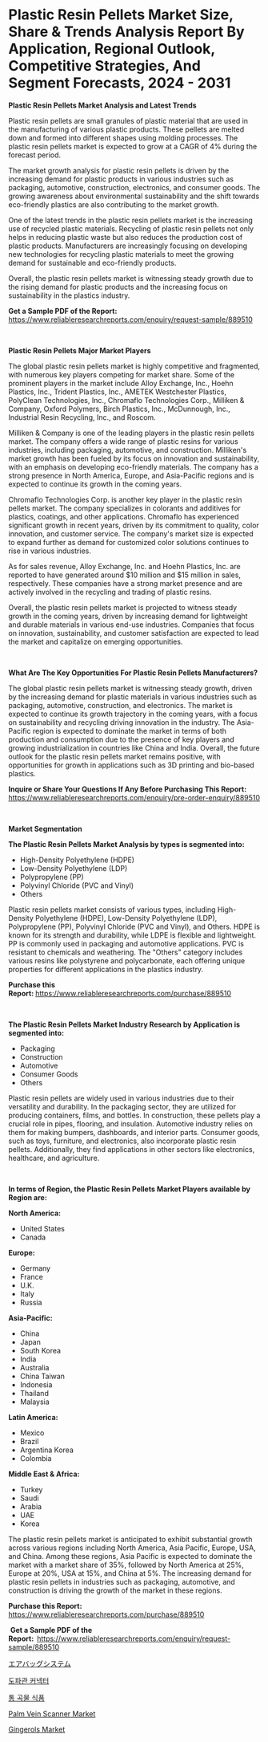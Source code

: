 <p><h1>Plastic Resin Pellets Market Size, Share & Trends Analysis Report By Application, Regional Outlook, Competitive Strategies, And Segment Forecasts, 2024 - 2031</h1></p><p><strong>Plastic Resin Pellets Market Analysis and Latest Trends</strong></p>
<p><p>Plastic resin pellets are small granules of plastic material that are used in the manufacturing of various plastic products. These pellets are melted down and formed into different shapes using molding processes. The plastic resin pellets market is expected to grow at a CAGR of 4% during the forecast period.</p><p>The market growth analysis for plastic resin pellets is driven by the increasing demand for plastic products in various industries such as packaging, automotive, construction, electronics, and consumer goods. The growing awareness about environmental sustainability and the shift towards eco-friendly plastics are also contributing to the market growth.</p><p>One of the latest trends in the plastic resin pellets market is the increasing use of recycled plastic materials. Recycling of plastic resin pellets not only helps in reducing plastic waste but also reduces the production cost of plastic products. Manufacturers are increasingly focusing on developing new technologies for recycling plastic materials to meet the growing demand for sustainable and eco-friendly products.</p><p>Overall, the plastic resin pellets market is witnessing steady growth due to the rising demand for plastic products and the increasing focus on sustainability in the plastics industry.</p></p>
<p><strong>Get a Sample PDF of the Report:&nbsp;</strong> <a href="https://www.reliableresearchreports.com/enquiry/request-sample/889510">https://www.reliableresearchreports.com/enquiry/request-sample/889510</a></p>
<p>&nbsp;</p>
<p><strong>Plastic Resin Pellets Major Market Players</strong></p>
<p><p>The global plastic resin pellets market is highly competitive and fragmented, with numerous key players competing for market share. Some of the prominent players in the market include Alloy Exchange, Inc., Hoehn Plastics, Inc., Trident Plastics, Inc., AMETEK Westchester Plastics, PolyClean Technologies, Inc., Chromaflo Technologies Corp., Milliken & Company, Oxford Polymers, Birch Plastics, Inc., McDunnough, Inc., Industrial Resin Recycling, Inc., and Roscom.</p><p>Milliken & Company is one of the leading players in the plastic resin pellets market. The company offers a wide range of plastic resins for various industries, including packaging, automotive, and construction. Milliken's market growth has been fueled by its focus on innovation and sustainability, with an emphasis on developing eco-friendly materials. The company has a strong presence in North America, Europe, and Asia-Pacific regions and is expected to continue its growth in the coming years.</p><p>Chromaflo Technologies Corp. is another key player in the plastic resin pellets market. The company specializes in colorants and additives for plastics, coatings, and other applications. Chromaflo has experienced significant growth in recent years, driven by its commitment to quality, color innovation, and customer service. The company's market size is expected to expand further as demand for customized color solutions continues to rise in various industries.</p><p>As for sales revenue, Alloy Exchange, Inc. and Hoehn Plastics, Inc. are reported to have generated around $10 million and $15 million in sales, respectively. These companies have a strong market presence and are actively involved in the recycling and trading of plastic resins.</p><p>Overall, the plastic resin pellets market is projected to witness steady growth in the coming years, driven by increasing demand for lightweight and durable materials in various end-use industries. Companies that focus on innovation, sustainability, and customer satisfaction are expected to lead the market and capitalize on emerging opportunities.</p></p>
<p>&nbsp;</p>
<p><strong>What Are The Key Opportunities For Plastic Resin Pellets Manufacturers?</strong></p>
<p><p>The global plastic resin pellets market is witnessing steady growth, driven by the increasing demand for plastic materials in various industries such as packaging, automotive, construction, and electronics. The market is expected to continue its growth trajectory in the coming years, with a focus on sustainability and recycling driving innovation in the industry. The Asia-Pacific region is expected to dominate the market in terms of both production and consumption due to the presence of key players and growing industrialization in countries like China and India. Overall, the future outlook for the plastic resin pellets market remains positive, with opportunities for growth in applications such as 3D printing and bio-based plastics.</p></p>
<p><strong>Inquire or Share Your Questions If Any Before Purchasing This Report:</strong> <a href="https://www.reliableresearchreports.com/enquiry/pre-order-enquiry/889510">https://www.reliableresearchreports.com/enquiry/pre-order-enquiry/889510</a></p>
<p>&nbsp;</p>
<p><strong>Market Segmentation</strong></p>
<p><strong>The Plastic Resin Pellets Market Analysis by types is segmented into:</strong></p>
<p><ul><li>High-Density Polyethylene (HDPE)</li><li>Low-Density Polyethylene (LDP)</li><li>Polypropylene (PP)</li><li>Polyvinyl Chloride (PVC and Vinyl)</li><li>Others</li></ul></p>
<p><p>Plastic resin pellets market consists of various types, including High-Density Polyethylene (HDPE), Low-Density Polyethylene (LDP), Polypropylene (PP), Polyvinyl Chloride (PVC and Vinyl), and Others. HDPE is known for its strength and durability, while LDPE is flexible and lightweight. PP is commonly used in packaging and automotive applications. PVC is resistant to chemicals and weathering. The "Others" category includes various resins like polystyrene and polycarbonate, each offering unique properties for different applications in the plastics industry.</p></p>
<p><strong>Purchase this Report:&nbsp;</strong><a href="https://www.reliableresearchreports.com/purchase/889510">https://www.reliableresearchreports.com/purchase/889510</a></p>
<p>&nbsp;</p>
<p><strong>The Plastic Resin Pellets Market Industry Research by Application is segmented into:</strong></p>
<p><ul><li>Packaging</li><li>Construction</li><li>Automotive</li><li>Consumer Goods</li><li>Others</li></ul></p>
<p><p>Plastic resin pellets are widely used in various industries due to their versatility and durability. In the packaging sector, they are utilized for producing containers, films, and bottles. In construction, these pellets play a crucial role in pipes, flooring, and insulation. Automotive industry relies on them for making bumpers, dashboards, and interior parts. Consumer goods, such as toys, furniture, and electronics, also incorporate plastic resin pellets. Additionally, they find applications in other sectors like electronics, healthcare, and agriculture.</p></p>
<p>&nbsp;</p>
<p><strong>In terms of Region, the Plastic Resin Pellets Market Players available by Region are:</strong></p>
<p>
    <p> <strong> North America: </strong>
        <ul>
            <li>United States</li>
            <li>Canada</li>
        </ul>
        </p> 
    <p> <strong> Europe: </strong>
        <ul>
            <li>Germany</li>
            <li>France</li>
            <li>U.K.</li>
            <li>Italy</li>
            <li>Russia</li>
        </ul>
        </p> 
    <p> <strong> Asia-Pacific: </strong>
        <ul>
            <li>China</li>
            <li>Japan</li>
            <li>South Korea</li>
            <li>India</li>
            <li>Australia</li>
            <li>China Taiwan</li>
            <li>Indonesia</li>
            <li>Thailand</li>
            <li>Malaysia</li>
        </ul>
        </p> 
    <p> <strong> Latin America: </strong>
        <ul>
            <li>Mexico</li>
            <li>Brazil</li>
            <li>Argentina Korea</li>
            <li>Colombia</li>
        </ul>
        </p> 
    <p> <strong> Middle East & Africa: </strong>
        <ul>
            <li>Turkey</li>
            <li>Saudi</li>
            <li>Arabia</li>
            <li>UAE</li>
            <li>Korea</li>
        </ul>
    </p>
    </p>
<p><p>The plastic resin pellets market is anticipated to exhibit substantial growth across various regions including North America, Asia Pacific, Europe, USA, and China. Among these regions, Asia Pacific is expected to dominate the market with a market share of 35%, followed by North America at 25%, Europe at 20%, USA at 15%, and China at 5%. The increasing demand for plastic resin pellets in industries such as packaging, automotive, and construction is driving the growth of the market in these regions.</p></p>
<p><strong>Purchase this Report: </strong><a href="https://www.reliableresearchreports.com/purchase/889510">https://www.reliableresearchreports.com/purchase/889510</a></p>
<p>&nbsp;<strong>Get a Sample PDF of the Report:&nbsp;&nbsp;</strong><a href="https://www.reliableresearchreports.com/enquiry/request-sample/889510">https://www.reliableresearchreports.com/enquiry/request-sample/889510</a></p>
<p><strong></strong></p>
<p><p><a href="https://github.com/xemfu2379520/Market-Research-Report-List-1/blob/main/7890946191361.md">エアバッグシステム</a></p><p><a href="https://medium.com/@hilmi-2a/%ED%8C%8C%ED%98%95-%EC%95%88%EB%82%B4-%EB%8F%84%EB%A7%A4%EC%83%81-%EC%8B%9C%EC%9E%A5-%EC%9D%B8%EC%82%AC%EC%9D%B4%ED%8A%B8-%EC%8B%9C%EC%9E%A5-%EB%8F%99%ED%96%A5-%EC%84%B1%EC%9E%A5-2024%EB%85%84%EB%B6%80%ED%84%B0-2031%EB%85%84%EA%B9%8C%EC%A7%80-%EC%98%88%EC%B8%A1%EB%90%9C-%EA%B2%83-9c08156a8155">도파관 커넥터</a></p><p><a href="https://medium.com/@lowellleke20231/%EC%A0%84%EC%B2%B4-%EA%B3%A1%EB%AC%BC-%EC%8B%9D%ED%92%88-%EC%8B%9C%EC%9E%A5-2031%EB%85%84%EA%B9%8C%EC%A7%80-%EC%84%B1%EA%B3%B5%EC%A0%81%EC%9D%B8-%EB%B9%84%EC%A6%88%EB%8B%88%EC%8A%A4-%EC%A0%84%EB%9E%B5%EC%9D%98-%EC%97%B4%EC%87%A0-0519a7ce5b8c">통 곡물 식품</a></p><p><a href="https://issuu.com/reportprime-2/docs/palm-vein-scanner-market-size-2030.pptx">Palm Vein Scanner Market</a></p><p><a href="https://github.com/Airanohannonzb68e5pb53oc1/Market-Research-Report-List-1/blob/main/gingerols-market.md">Gingerols Market</a></p></p>